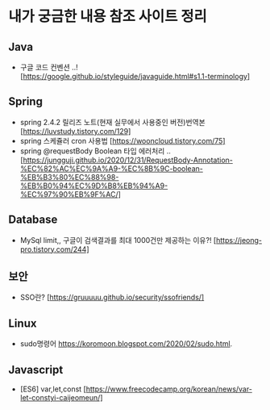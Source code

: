 # 내가 궁금한 내용 참조 사이트 정리


## Java
 - 구글 코드 컨벤션 ..!  [https://google.github.io/styleguide/javaguide.html#s1.1-terminology]
## Spring
 - spring 2.4.2 릴리즈 노트(현재 실무에서 사용중인 버전)번역본  [https://luvstudy.tistory.com/129]
 - spring 스케쥴러 cron 사용법 [https://wooncloud.tistory.com/75]  
 - spring @requestBody Boolean 타입 에러처리 .. [https://jungguji.github.io/2020/12/31/RequestBody-Annotation-%EC%82%AC%EC%9A%A9-%EC%8B%9C-boolean-%EB%B3%80%EC%88%98-%EB%B0%94%EC%9D%B8%EB%94%A9-%EC%97%90%EB%9F%AC/]

## Database
 - MySql limit,, 구글이 검색결과를 최대 1000건만 제공하는 이유?! [https://jeong-pro.tistory.com/244]

## 보안
- SSO란?  [https://gruuuuu.github.io/security/ssofriends/]

## Linux
- sudo명령어   https://koromoon.blogspot.com/2020/02/sudo.html. 

## Javascript
- [ES6] var,let,const    [https://www.freecodecamp.org/korean/news/var-let-constyi-caijeomeun/]
